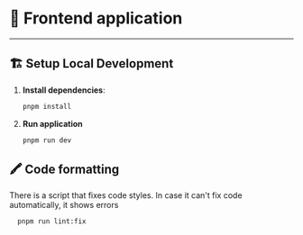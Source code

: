# 🌈 Frontend application

---

## 🏗️ Setup Local Development

1. **Install dependencies**:
   ```bash
   pnpm install
   ```
2. **Run application**
   ```bash
   pnpm run dev
   ```

## 🖍️ Code formatting
There is a script that fixes code styles. In case it can't fix code automatically, it shows errors
```bash
  pnpm run lint:fix
```
